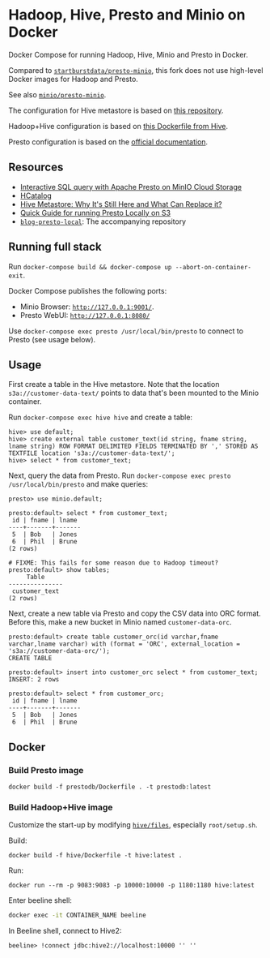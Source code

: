# Hadoop, Hive, Presto and Minio on Docker

Docker Compose for running Hadoop, Hive, Minio and Presto in Docker.

Compared to [`startburstdata/presto-minio`](https://github.com/starburstdata/presto-minio), this fork does not use high-level Docker images for Hadoop and Presto.

See also [`minio/presto-minio`](https://github.com/minio/presto-minio).

The configuration for Hive metastore is based on [this repository](https://github.com/treeverse/blog-presto-local).

Hadoop+Hive configuration is based on [this Dockerfile from Hive](https://github.com/prestodb/docker-images/blob/master/prestodb/hive3.1-hive/Dockerfile).

Presto configuration is based on the [official documentation](https://prestodb.io/docs/current/installation/deployment.html).

## Resources

- [Interactive SQL query with Apache Presto on MinIO Cloud Storage](https://blog.min.io/interactive-sql-query-with-presto-on-minio-cloud-storage/)
- [HCatalog](https://cwiki.apache.org/confluence/display/Hive/HCatalog)
- [Hive Metastore: Why It's Still Here and What Can Replace it?](https://lakefs.io/hive-metastore-why-its-still-here-and-what-can-replace-it/)
- [Quick Guide for running Presto Locally on S3](https://lakefs.io/the-quick-guide-for-running-presto-locally-on-s3/)
- [`blog-presto-local`](https://github.com/treeverse/blog-presto-local): The accompanying repository

##  Running full stack

Run `docker-compose build && docker-compose up --abort-on-container-exit`.

Docker Compose publishes the following ports:

- Minio Browser: [`http://127.0.0.1:9001/`](http://localhost:9001).
- Presto WebUI: [`http://127.0.0.1:8080/`](http://localhost:8080)

Use `docker-compose exec presto /usr/local/bin/presto` to connect to Presto (see usage below).

## Usage

First create a table in the Hive metastore. Note that the location `s3a://customer-data-text/` points to data that's been mounted to the Minio container.

Run `docker-compose exec hive hive` and create a table:

```
hive> use default;
hive> create external table customer_text(id string, fname string, lname string) ROW FORMAT DELIMITED FIELDS TERMINATED BY ',' STORED AS TEXTFILE location 's3a://customer-data-text/';
hive> select * from customer_text;
```

Next, query the data from Presto. Run `docker-compose exec presto /usr/local/bin/presto` and make queries:

```
presto> use minio.default;

presto:default> select * from customer_text;
 id | fname | lname 
----+-------+-------
 5  | Bob   | Jones 
 6  | Phil  | Brune 
(2 rows)

# FIXME: This fails for some reason due to Hadoop timeout?
presto:default> show tables;
     Table     
---------------  
 customer_text 
(2 rows)
```

Next, create a new table via Presto and copy the CSV data into ORC format. Before this, make a new bucket in Minio named `customer-data-orc`.

```
presto:default> create table customer_orc(id varchar,fname varchar,lname varchar) with (format = 'ORC', external_location = 's3a://customer-data-orc/');
CREATE TABLE

presto:default> insert into customer_orc select * from customer_text;
INSERT: 2 rows

presto:default> select * from customer_orc;
 id | fname | lname 
----+-------+-------
 5  | Bob   | Jones 
 6  | Phil  | Brune
```

## Docker

### Build Presto image

```
docker build -f prestodb/Dockerfile . -t prestodb:latest
```

### Build Hadoop+Hive image

Customize the start-up by modifying [`hive/files`](./hive/files), especially `root/setup.sh`.

Build:

```
docker build -f hive/Dockerfile -t hive:latest .
```

Run:

```
docker run --rm -p 9083:9083 -p 10000:10000 -p 1180:1180 hive:latest
```

Enter beeline shell:

```bash
docker exec -it CONTAINER_NAME beeline
```

In Beeline shell, connect to Hive2:

```
beeline> !connect jdbc:hive2://localhost:10000 '' ''
```
